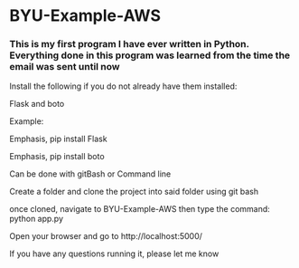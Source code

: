 # BYU-Example-AWS

### This is my first program I have ever written in Python. Everything done in this program was learned from the time the email was sent until now

Install the following if you do not already have them installed:

Flask and boto

Example:

Emphasis, pip install Flask

Emphasis, pip install boto

Can be done with gitBash or Command line

Create a folder and clone the project into said folder using git bash

once cloned, navigate to BYU-Example-AWS
then type the command: python app.py

Open your browser and go to http://localhost:5000/

If you have any questions running it, please let me know
